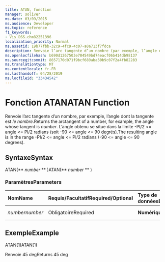 ```yaml
---
title: ATAN, fonction
manager: soliver
ms.date: 03/09/2015
ms.audience: Developer
ms.topic: reference
f1_keywords:
- Vis_DSS.chm82251396
localization_priority: Normal
ms.assetid: 19b77fbb-32c9-4fc9-4c07-a0a713f7fdca
description: Renvoie l’arc tangente d’un nombre (par exemple, l’angle dont la tangente a la valeur number). L’angle obtenu se situe dans la limite -PI/2 <= angle <= PI/2 radians (soit -90 <= angle <= 90 degrés).
ms.openlocfilehash: b690d1267503e704549bd74eacf06b414db98137
ms.sourcegitcommit: 8657170d071f9bcf680aba50b9c07f2a4fb82283
ms.translationtype: MT
ms.contentlocale: fr-FR
ms.lasthandoff: 04/28/2019
ms.locfileid: "33434542"
---
```

# <a name="atan-function"></a><span data-ttu-id="2a660-104">Fonction ATAN</span><span class="sxs-lookup"><span data-stu-id="2a660-104">ATAN Function</span></span>

<span data-ttu-id="2a660-105">Renvoie l’arc tangente d’un nombre, par exemple, l’angle dont la tangente est  _le nombre_.</span><span class="sxs-lookup"><span data-stu-id="2a660-105">Returns the arctangent of a number, for example, the angle whose tangent is  _number_.</span></span> <span data-ttu-id="2a660-106">L’angle obtenu se situe dans la limite -PI/2 <= angle <= PI/2 radians (soit -90 <= angle <= 90 degrés).</span><span class="sxs-lookup"><span data-stu-id="2a660-106">The resulting angle is in the range -PI/2 <= angle <= PI/2 radians (-90 <= angle <= 90 degrees).</span></span> 
  
## <a name="syntax"></a><span data-ttu-id="2a660-107">Syntaxe</span><span class="sxs-lookup"><span data-stu-id="2a660-107">Syntax</span></span>

<span data-ttu-id="2a660-108">ATAN(\*\* *number* \*\* )</span><span class="sxs-lookup"><span data-stu-id="2a660-108">ATAN(\*\* *number* \*\* )</span></span> 
  
### <a name="parameters"></a><span data-ttu-id="2a660-109">Paramètres</span><span class="sxs-lookup"><span data-stu-id="2a660-109">Parameters</span></span>

|<span data-ttu-id="2a660-110">**Nom**</span><span class="sxs-lookup"><span data-stu-id="2a660-110">**Name**</span></span>|<span data-ttu-id="2a660-111">**Requis/Facultatif**</span><span class="sxs-lookup"><span data-stu-id="2a660-111">**Required/Optional**</span></span>|<span data-ttu-id="2a660-112">**Type de données**</span><span class="sxs-lookup"><span data-stu-id="2a660-112">**Data Type**</span></span>|<span data-ttu-id="2a660-113">**Description**</span><span class="sxs-lookup"><span data-stu-id="2a660-113">**Description**</span></span>|
|:-----|:-----|:-----|:-----|
| <span data-ttu-id="2a660-114">_number_</span><span class="sxs-lookup"><span data-stu-id="2a660-114">_number_</span></span> <br/> |<span data-ttu-id="2a660-115">Obligatoire</span><span class="sxs-lookup"><span data-stu-id="2a660-115">Required</span></span>  <br/> |<span data-ttu-id="2a660-116">**Numérique**</span><span class="sxs-lookup"><span data-stu-id="2a660-116">**Numeric**</span></span> <br/> |<span data-ttu-id="2a660-117">Tangente de l’angle.</span><span class="sxs-lookup"><span data-stu-id="2a660-117">The tangent of the angle.</span></span>  <br/> |
   
## <a name="example"></a><span data-ttu-id="2a660-118">Exemple</span><span class="sxs-lookup"><span data-stu-id="2a660-118">Example</span></span>

<span data-ttu-id="2a660-119">ATAN(1)</span><span class="sxs-lookup"><span data-stu-id="2a660-119">ATAN(1)</span></span> 
  
<span data-ttu-id="2a660-120">Renvoie 45 deg</span><span class="sxs-lookup"><span data-stu-id="2a660-120">Returns 45 deg</span></span> 
  

